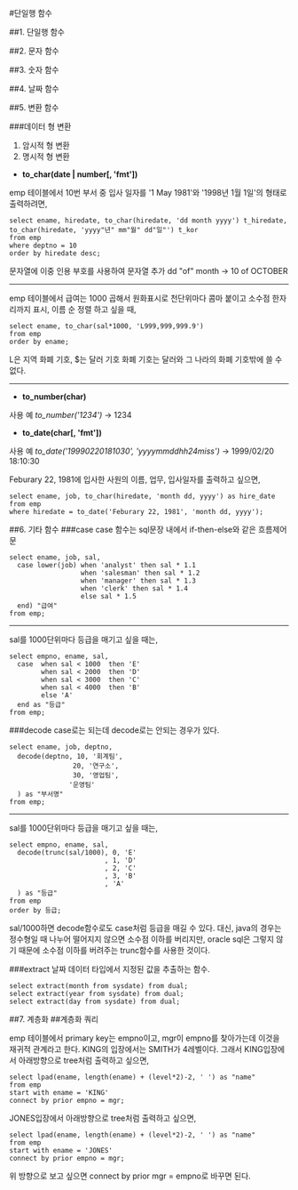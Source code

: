﻿#단일행 함수

##1. 단일행 함수

##2. 문자 함수

##3. 숫자 함수

##4. 날짜 함수

##5. 변환 함수

###데이터 형 변환
1. 암시적 형 변환
2. 명시적 형 변환

- **to_char(date | number[, 'fmt'])**

emp 테이블에서 10번 부서 중 입사 일자를 '1 May 1981'와 '1998년 1월 1일'의 형태로 출력하려면,

    select ename, hiredate, to_char(hiredate, 'dd month yyyy') t_hiredate, to_char(hiredate, 'yyyy"년" mm"월" dd"일"') t_kor
    from emp
    where deptno = 10
    order by hiredate desc;

문자열에 이중 인용 부호를 사용하여 문자열 추가
dd "of" month -> 10 of OCTOBER

---------------
emp 테이블에서 급여는 1000 곱해서 원화표시로 천단위마다 콤마 붙이고 소수점 한자리까지 표시, 이름 순 정렬 하고 싶을 때,

    select ename, to_char(sal*1000, 'L999,999,999.9')
    from emp
    order by ename;

L은 지역 화폐 기호, $는 달러 기호
화폐 기호는 달러와 그 나라의 화폐 기호밖에 쓸 수 없다.

-----------------------
- **to_number(char)**

사용 예
*to_number('1234')* -> 1234

- **to_date(char[, 'fmt'])**

사용 예
*to_date('19990220181030', 'yyyymmddhh24miss')* -> 1999/02/20 18:10:30

Feburary 22, 1981에 입사한 사원의 이름, 업무, 입사일자를 출력하고 싶으면,

    select ename, job, to_char(hiredate, 'month dd, yyyy') as hire_date
    from emp
    where hiredate = to_date('Feburary 22, 1981', 'month dd, yyyy');

##6. 기타 함수
###case
case 함수는 sql문장 내에서 if-then-else와 같은 흐름제어문

    select ename, job, sal,
      case lower(job) when 'analyst' then sal * 1.1
                      when 'salesman' then sal * 1.2
                      when 'manager' then sal * 1.3
                      when 'clerk' then sal * 1.4
                      else sal * 1.5
      end) "급여"
    from emp;

------------------------
sal를 1000단위마다 등급을 매기고 싶을 때는,

    select empno, ename, sal,
      case  when sal < 1000  then 'E'
            when sal < 2000  then 'D'
            when sal < 3000  then 'C'
            when sal < 4000  then 'B'
            else 'A'
      end as "등급"
    from emp;

###decode
case로는 되는데 decode로는 안되는 경우가 있다.

    select ename, job, deptno,
      decode(deptno, 10, '회계팀',
                    20, '연구소',
                    30, '영업팀',
                   '운영팀'
      ) as "부서명"
    from emp;

------------------------
sal를 1000단위마다 등급을 매기고 싶을 때는,

    select empno, ename, sal,
      decode(trunc(sal/1000), 0, 'E'
                            , 1, 'D'
                            , 2, 'C'
                            , 3, 'B'
                            , 'A'
      ) as "등급"
    from emp
    order by 등급;

sal/1000하면 decode함수로도 case처럼 등급을 매길 수 있다.
대신, java의 경우는 정수형일 때 나누어 떨어지지 않으면 소수점 이하를 버리지만, oracle sql은 그렇지 않기 때문에 소수점 이하를 버려주는 trunc함수를 사용한 것이다.

###extract
날짜 데이터 타입에서 지정된 값을 추출하는 함수.

    select extract(month from sysdate) from dual;
    select extract(year from sysdate) from dual;
    select extract(day from sysdate) from dual;

##7. 계층화
##계층화 쿼리

emp 테이블에서 primary key는 empno이고, mgr이 empno를 찾아가는데 이것을 재귀적 관계라고 한다.
KING의 입장에서는 SMITH가 4레벨이다.
그래서 KING입장에서 아래방향으로 tree처럼 출력하고 싶으면,

    select lpad(ename, length(ename) + (level*2)-2, ' ') as "name"
    from emp
    start with ename = 'KING'
    connect by prior empno = mgr;

JONES입장에서 아래방향으로 tree처럼 출력하고 싶으면,

    select lpad(ename, length(ename) + (level*2)-2, ' ') as "name"
    from emp
    start with ename = 'JONES'
    connect by prior empno = mgr;

위 방향으로 보고 싶으면 connect by prior mgr = empno로 바꾸면 된다.
